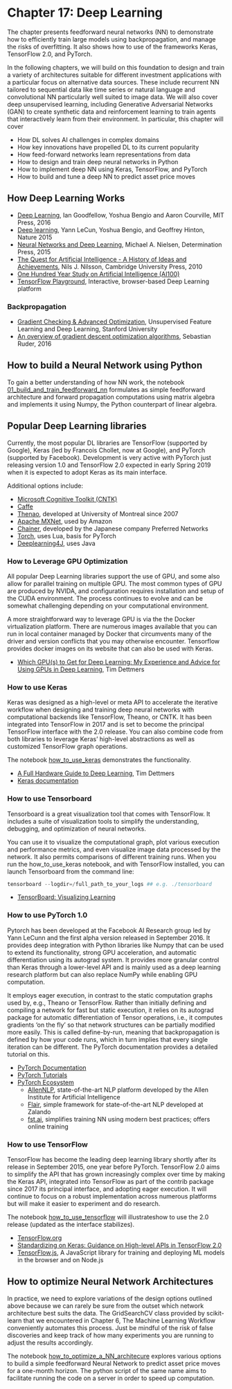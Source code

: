 # Chapter 17: Deep Learning

The chapter presents feedforward neural networks (NN) to demonstrate how to efficiently train large models using backpropagation, and manage the risks of overfitting. It also shows how to use of the frameworks Keras, TensorFlow 2.0, and PyTorch.

In the following chapters, we will build on this foundation to design and train a variety of architectures suitable for different investment applications with a particular focus on alternative data sources. These include recurrent NN tailored to sequential data like time series or natural language and convolutional NN particularly well suited to image data. We will also cover deep unsupervised learning, including Generative Adversarial Networks (GAN) to create synthetic data and reinforcement learning to train agents that interactively learn from their environment. In particular, this chapter will cover
- How DL solves AI challenges in complex domains
- How key innovations have propelled DL to its current popularity
- How feed-forward networks learn representations from data
- How to design and train deep neural networks in Python
- How to implement deep NN using Keras, TensorFlow, and PyTorch
- How to build and tune a deep NN to predict asset price moves

## How Deep Learning Works

- [Deep Learning](https://www.deeplearningbook.org/), Ian Goodfellow, Yoshua Bengio and Aaron Courville, MIT Press, 2016
- [Deep learning](https://www.nature.com/articles/nature14539), Yann LeCun, Yoshua Bengio, and Geoffrey Hinton, Nature 2015
- [Neural Networks and Deep Learning](http://neuralnetworksanddeeplearning.com/), Michael A. Nielsen, Determination Press, 2015
- [The Quest for Artificial Intelligence - A History of Ideas and Achievements](https://ai.stanford.edu/~nilsson/QAI/qai.pdf), Nils J. Nilsson, Cambridge University Press, 2010
- [One Hundred Year Study on Artificial Intelligence (AI100)](https://ai100.stanford.edu/)
- [TensorFlow Playground](http://playground.tensorflow.org/#activation=tanh&batchSize=10&dataset=circle&regDataset=reg-plane&learningRate=0.03&regularizationRate=0&noise=0&networkShape=4,2&seed=0.71056&showTestData=false&discretize=false&percTrainData=50&x=true&y=true&xTimesY=false&xSquared=false&ySquared=false&cosX=false&sinX=false&cosY=false&sinY=false&collectStats=false&problem=classification&initZero=false&hideText=false), Interactive, browser-based Deep Learning platform


### Backpropagation

- [Gradient Checking & Advanced Optimization](http://ufldl.stanford.edu/wiki/index.php/Gradient_checking_and_advanced_optimization), Unsupervised Feature Learning and Deep Learning, Stanford University
- [An overview of gradient descent optimization algorithms](http://ruder.io/optimizing-gradient-descent/index.html#momentum), Sebastian Ruder, 2016

## How to build a Neural Network using Python

To gain a better understanding of how NN work, the notebook [01_build_and_train_feedforward_nn](build_and_train_feedforward_nn.ipynb) formulates as simple feedforward architecture and forward propagation computations using matrix algebra and implements it using Numpy, the Python counterpart of linear algebra.


## Popular Deep Learning libraries

Currently, the most popular DL libraries are TensorFlow (supported by Google), Keras (led by Francois Chollet, now at Google), and PyTorch (supported by Facebook). Development is very active with PyTorch just releasing version 1.0 and TensorFlow 2.0 expected in early Spring 2019 when it is expected to adopt Keras as its main interface.

Additional options include:

- [Microsoft Cognitive Toolkit (CNTK)](https://github.com/Microsoft/CNTK)
- [Caffe](http://caffe.berkeleyvision.org/)
- [Thenao](http://www.deeplearning.net/software/theano/), developed at University of Montreal since 2007
- [Apache MXNet](https://mxnet.apache.org/), used by Amazon
- [Chainer](https://chainer.org/), developed by the Japanese company Preferred Networks
- [Torch](http://torch.ch/), uses Lua, basis for PyTorch
- [Deeplearning4J](https://deeplearning4j.org/), uses Java

### How to Leverage GPU Optimization

All popular Deep Learning libraries support the use of GPU, and some also allow for parallel training on multiple GPU. The most common types of GPU are produced by NVIDA, and configuration requires installation and setup of the CUDA environment. The process continues to evolve and can be somewhat challenging depending on your computational environment. 

A more straightforward way to leverage GPU is via the the Docker virtualization platform. There are numerous images available that you can run in local container managed by Docker that circumvents many of the driver and version conflicts that you may otherwise encounter. Tensorflow provides docker images on its website that can also be used with Keras. 

- [Which GPU(s) to Get for Deep Learning: My Experience and Advice for Using GPUs in Deep Learning](http://timdettmers.com/2018/11/05/which-gpu-for-deep-learning/), Tim Dettmers

### How to use Keras

Keras was designed as a high-level or meta API to accelerate the iterative workflow when designing and training deep neural networks with computational backends like TensorFlow, Theano, or CNTK. It has been integrated into TensorFlow in 2017 and is set to become the principal TensorFlow interface with the 2.0 release. You can also combine code from both libraries to leverage Keras’ high-level abstractions as well as customized TensorFlow graph operations.

The notebook [how_to_use_keras](02_how_to_use_keras.ipynb) demonstrates the functionality.

- [A Full Hardware Guide to Deep Learning](http://timdettmers.com/2018/12/16/deep-learning-hardware-guide/), Tim Dettmers
- [Keras documentation](https://keras.io/)

### How to use Tensorboard

Tensorboard is a great visualization tool that comes with TensorFlow. It includes a suite of visualization tools to simplify the understanding, debugging, and optimization of neural networks.

You can use it to visualize the computational graph, plot various execution and performance metrics, and even visualize image data processed by the network. It also permits comparisons of different training runs.
When you run the how_to_use_keras notebook, and with TensorFlow installed, you can launch Tensorboard from the command line:

```python
tensorboard --logdir=/full_path_to_your_logs ## e.g. ./tensorboard
```

- [TensorBoard: Visualizing Learning](https://www.tensorflow.org/guide/summaries_and_tensorboard)

### How to use PyTorch 1.0

Pytorch has been developed at the Facebook AI Research group led by Yann LeCunn and the first alpha version released in September 2016. It provides deep integration with Python libraries like Numpy that can be used to extend its functionality, strong GPU acceleration, and automatic differentiation using its autograd system. It provides more granular control than Keras through a lower-level API and is mainly used as a deep learning research platform but can also replace NumPy while enabling GPU computation.

It employs eager execution, in contrast to the static computation graphs used by, e.g., Theano or TensorFlow. Rather than initially defining and compiling a network for fast but static execution, it relies on its autograd package for automatic differentiation of Tensor operations, i.e., it computes gradients ‘on the fly’ so that network structures can be partially modified more easily. This is called define-by-run, meaning that backpropagation is defined by how your code runs, which in turn implies that every single iteration can be different. The PyTorch documentation provides a detailed tutorial on this.

- [PyTorch Documentation](https://pytorch.org/docs)
- [PyTorch Tutorials](https://pytorch.org/tutorials)
- [PyTorch Ecosystem](https://pytorch.org/ecosystem)
    - [AllenNLP](https://allennlp.org/), state-of-the-art NLP platform developed by the Allen Institute for Artificial Intelligence
    - [Flair](https://github.com/zalandoresearch/flair),  simple framework for state-of-the-art NLP developed at Zalando
    - [fst.ai](http://www.fast.ai/), simplifies training NN using modern best practices; offers online training

### How to use TensorFlow

TensorFlow has become the leading deep learning library shortly after its release in September 2015, one year before PyTorch. TensorFlow 2.0 aims to simplify the API that has grown increasingly complex over time by making the Keras API, integrated into TensorFlow as part of the contrib package since 2017 its principal interface, and adopting eager execution. It will continue to focus on a robust implementation across numerous platforms but will make it easier to experiment and do research.

The notebook [how_to_use_tensorflow](04_how_to_use_tensorflow.ipynb) will  illustrateshow to use the 2.0 release (updated as the interface stabilizes).

- [TensorFlow.org](https://www.tensorflow.org/)
- [Standardizing on Keras: Guidance on High-level APIs in TensorFlow 2.0](https://medium.com/tensorflow/standardizing-on-keras-guidance-on-high-level-apis-in-tensorflow-2-0-bad2b04c819a)
- [TensorFlow.js](https://js.tensorflow.org/), A JavaScript library for training and deploying ML models in the browser and on Node.js

## How to optimize Neural Network Architectures

In practice, we need to explore variations of the design options outlined above because we can rarely be sure from the outset which network architecture best suits the data.
The GridSearchCV class provided by scikit-learn that we encountered in Chapter 6, The Machine Learning Workflow conveniently automates this process. Just be mindful of the risk of false discoveries and keep track of how many experiments you are running to adjust the results accordingly.

The notebook [how_to_optimize_a_NN_architecure](04_how_to_use_tensorflow.ipynb) explores various options to build a simple feedforward Neural Network to predict asset price moves for a one-month horizon. The python script of the same name aims to facilitate running the code on a server in order to speed up computation.

